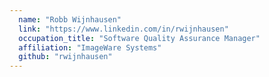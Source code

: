 ```yaml
---
  name: "Robb Wijnhausen"
  link: "https://www.linkedin.com/in/rwijnhausen"
  occupation_title: "Software Quality Assurance Manager"
  affiliation: "ImageWare Systems"
  github: "rwijnhausen"
---
```

